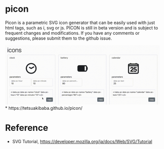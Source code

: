 # picon
Picon is a parametric SVG icon generator that can be easily used with just html tags, such as i, svg or js.
PICON is still in beta version and is subject to frequent changes and modifications. If you have any comments or suggestions, please submit them to the github issue.

<img src="teaser.gif">
  * https://tetsuakibaba.github.io/picon/


# Reference
  * SVG Tutorial, https://developer.mozilla.org/ja/docs/Web/SVG/Tutorial